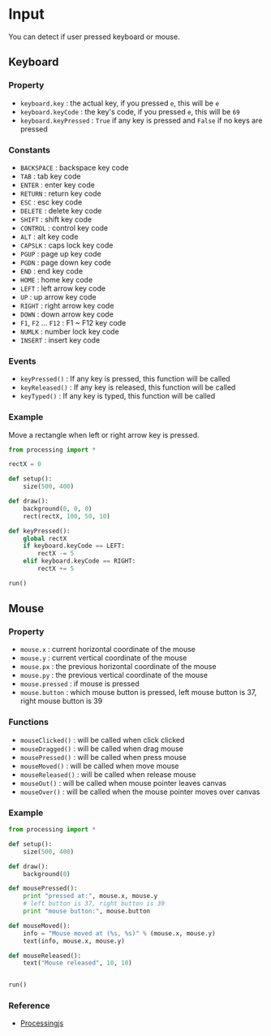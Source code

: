 # Input

You can detect if user pressed keyboard or mouse.

## Keyboard

### Property

* `keyboard.key` : the actual key, if you pressed `e`, this will be `e`
* `keyboard.keyCode` : the key's code, if you pressed `e`, this will be `69`
* `keyboard.keyPressed` : `True` if any key is pressed and `False` if no keys are pressed

### Constants

* `BACKSPACE` : backspace key code
* `TAB` : tab key code
* `ENTER` : enter key code
* `RETURN` : return key code
* `ESC` : esc key code
* `DELETE` : delete key code
* `SHIFT` : shift key code
* `CONTROL` : control key code
* `ALT` : alt key code
* `CAPSLK` : caps lock key code
* `PGUP` : page up key code
* `PGDN` : page down key code
* `END` : end key code
* `HOME` : home key code
* `LEFT` : left arrow key code
* `UP` : up arrow key code
* `RIGHT` : right arrow key code
* `DOWN` : down arrow key code
* `F1`, `F2` ... `F12` : F1 ~ F12 key code
* `NUMLK` : number lock key code
* `INSERT` : insert key code

### Events

* `keyPressed()` : If any key is pressed, this function will be called
* `keyReleased()` : If any key is released, this function will be called
* `keyTyped()` : If any key is typed, this function will be called

### Example

Move a rectangle when left or right arrow key is pressed.

```python
from processing import *

rectX = 0

def setup():
    size(500, 400)

def draw():
    background(0, 0, 0)
    rect(rectX, 100, 50, 10)

def keyPressed():
    global rectX
    if keyboard.keyCode == LEFT:
        rectX -= 5
    elif keyboard.keyCode == RIGHT:
        rectX += 5

run()
```

## Mouse

### Property

* `mouse.x` : current horizontal coordinate of the mouse
* `mouse.y` : current vertical coordinate of the mouse
* `mouse.px` : the previous horizontal coordinate of the mouse
* `mouse.py` : the previous vertical coordinate of the mouse
* `mouse.pressed` : if mouse is pressed
* `mouse.button` : which mouse button is pressed, left mouse button is 37, right mouse button is 39

### Functions

* `mouseClicked()` : will be called when click clicked
* `mouseDragged()` : will be called when drag mouse
* `mousePressed()` : will be called when press mouse
* `mouseMoved()` : will be called when move mouse
* `mouseReleased()` : will be called when release mouse
* `mouseOut()` : will be called when mouse pointer leaves canvas
* `mouseOver()` :  will be called when the mouse pointer moves over canvas

### Example

```python
from processing import *

def setup():
    size(500, 400)

def draw():
    background(0)

def mousePressed():
    print "pressed at:", mouse.x, mouse.y
    # left button is 37, right button is 39
    print "mouse button:", mouse.button

def mouseMoved():
    info = "Mouse moved at (%s, %s)" % (mouse.x, mouse.y)
    text(info, mouse.x, mouse.y)

def mouseReleased():
    text("Mouse released", 10, 10)


run()
```

### Reference

* [Processingjs](http://processing.org/reference)
